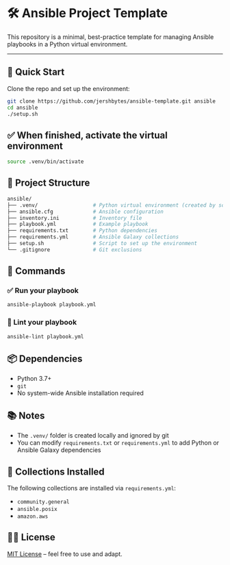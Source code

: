# 🛠️ Ansible Project Template

This repository is a minimal, best-practice template for managing Ansible playbooks in a Python virtual environment.

---

## 🚀 Quick Start

Clone the repo and set up the environment:

```bash
git clone https://github.com/jershbytes/ansible-template.git ansible
cd ansible
./setup.sh
```

## ✅ When finished, activate the virtual environment

```bash
source .venv/bin/activate
```

## 📁 Project Structure

```perl
ansible/
├── .venv/                  # Python virtual environment (created by script)
├── ansible.cfg             # Ansible configuration
├── inventory.ini           # Inventory file
├── playbook.yml            # Example playbook
├── requirements.txt        # Python dependencies
├── requirements.yml        # Ansible Galaxy collections
├── setup.sh                # Script to set up the environment
└── .gitignore              # Git exclusions
```

## 🔧 Commands

### ✅ Run your playbook

```bash
ansible-playbook playbook.yml
```

### 🧪 Lint your playbook

```bash
ansible-lint playbook.yml
```

## 📦 Dependencies

- Python 3.7+
- `git`
- No system-wide Ansible installation required

## 📚 Notes

- The `.venv/` folder is created locally and ignored by git
- You can modify `requirements.txt` or `requirements.yml` to add Python or Ansible Galaxy dependencies

## 🧩 Collections Installed

The following collections are installed via `requirements.yml`:

- `community.general`
- `ansible.posix`
- `amazon.aws`

## 👨‍💻 License

[MIT License](LICENSE) – feel free to use and adapt.
